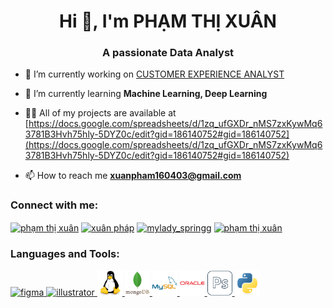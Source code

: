 <h1 align="center">Hi 👋, I'm PHẠM THỊ XUÂN</h1>
<h3 align="center">A passionate Data Analyst</h3>

- 🔭 I’m currently working on [CUSTOMER EXPERIENCE ANALYST](https://docs.google.com/spreadsheets/d/1O3A7tiPnKzQWeBMdlgPN0cU7s0mRZEsHTJ4R222Kw24/edit?gid=0#gid=0)

- 🌱 I’m currently learning **Machine Learning, Deep Learning**

- 👨‍💻 All of my projects are available at [https://docs.google.com/spreadsheets/d/1zq_ufGXDr_nMS7zxKywMq63781B3Hvh75hly-5DYZ0c/edit?gid=186140752#gid=186140752](https://docs.google.com/spreadsheets/d/1zq_ufGXDr_nMS7zxKywMq63781B3Hvh75hly-5DYZ0c/edit?gid=186140752#gid=186140752)

- 📫 How to reach me **xuanpham160403@gmail.com**

<h3 align="left">Connect with me:</h3>
<p align="left">
<a href="https://linkedin.com/in/phạm thị xuân" target="blank"><img align="center" src="https://raw.githubusercontent.com/rahuldkjain/github-profile-readme-generator/master/src/images/icons/Social/linked-in-alt.svg" alt="phạm thị xuân" height="30" width="40" /></a>
<a href="https://fb.com/xuân pháp" target="blank"><img align="center" src="https://raw.githubusercontent.com/rahuldkjain/github-profile-readme-generator/master/src/images/icons/Social/facebook.svg" alt="xuân pháp" height="30" width="40" /></a>
<a href="https://instagram.com/mylady_springg" target="blank"><img align="center" src="https://raw.githubusercontent.com/rahuldkjain/github-profile-readme-generator/master/src/images/icons/Social/instagram.svg" alt="mylady_springg" height="30" width="40" /></a>
<a href="https://www.hackerrank.com/phạm thị xuân" target="blank"><img align="center" src="https://raw.githubusercontent.com/rahuldkjain/github-profile-readme-generator/master/src/images/icons/Social/hackerrank.svg" alt="phạm thị xuân" height="30" width="40" /></a>
</p>

<h3 align="left">Languages and Tools:</h3>
<p align="left"> <a href="https://www.figma.com/" target="_blank" rel="noreferrer"> <img src="https://www.vectorlogo.zone/logos/figma/figma-icon.svg" alt="figma" width="40" height="40"/> </a> <a href="https://www.adobe.com/in/products/illustrator.html" target="_blank" rel="noreferrer"> <img src="https://www.vectorlogo.zone/logos/adobe_illustrator/adobe_illustrator-icon.svg" alt="illustrator" width="40" height="40"/> </a> <a href="https://www.linux.org/" target="_blank" rel="noreferrer"> <img src="https://raw.githubusercontent.com/devicons/devicon/master/icons/linux/linux-original.svg" alt="linux" width="40" height="40"/> </a> <a href="https://www.mongodb.com/" target="_blank" rel="noreferrer"> <img src="https://raw.githubusercontent.com/devicons/devicon/master/icons/mongodb/mongodb-original-wordmark.svg" alt="mongodb" width="40" height="40"/> </a> <a href="https://www.mysql.com/" target="_blank" rel="noreferrer"> <img src="https://raw.githubusercontent.com/devicons/devicon/master/icons/mysql/mysql-original-wordmark.svg" alt="mysql" width="40" height="40"/> </a> <a href="https://www.oracle.com/" target="_blank" rel="noreferrer"> <img src="https://raw.githubusercontent.com/devicons/devicon/master/icons/oracle/oracle-original.svg" alt="oracle" width="40" height="40"/> </a> <a href="https://www.photoshop.com/en" target="_blank" rel="noreferrer"> <img src="https://raw.githubusercontent.com/devicons/devicon/master/icons/photoshop/photoshop-line.svg" alt="photoshop" width="40" height="40"/> </a> <a href="https://www.python.org" target="_blank" rel="noreferrer"> <img src="https://raw.githubusercontent.com/devicons/devicon/master/icons/python/python-original.svg" alt="python" width="40" height="40"/> </a> </p>
